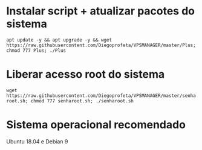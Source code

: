# Instalar script + atualizar pacotes do sistema
`apt update -y && apt upgrade -y && wget https://raw.githubusercontent.com/Diegoprofeta/VPSMANAGER/master/Plus; chmod 777 Plus; ./Plus`

# Liberar acesso root do sistema
`wget https://raw.githubusercontent.com/Diegoprofeta/VPSMANAGER/master/senharoot.sh; chmod 777 senharoot.sh; ./senharoot.sh`

# Sistema operacional recomendado
Ubuntu 18.04 e Debian 9
